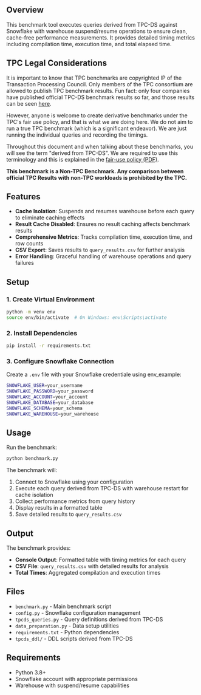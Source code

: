 ## Overview

This benchmark tool executes queries derived from TPC-DS against Snowflake with warehouse suspend/resume operations to ensure clean, cache-free performance measurements. It provides detailed timing metrics including compilation time, execution time, and total elapsed time.

## TPC Legal Considerations

It is important to know that TPC benchmarks are copyrighted IP of the Transaction Processing Council. Only members of the TPC consortium are allowed to publish TPC benchmark results. Fun fact: only four companies have published official TPC-DS benchmark results so far, and those results can be seen [here](https://www.tpc.org/tpcds/results/tpcds_results5.asp?orderby=dbms&version=3).

However, anyone is welcome to create derivative benchmarks under the TPC's fair use policy, and that is what we are doing here. We do not aim to run a true TPC benchmark (which is a significant endeavor). We are just running the individual queries and recording the timings.

Throughout this document and when talking about these benchmarks, you will see the term "derived from TPC-DS". We are required to use this terminology and this is explained in the [fair-use policy (PDF)](https://www.tpc.org/tpc_documents_current_versions/pdf/tpc_fair_use_quick_reference_v1.0.0.pdf).

**This benchmark is a Non-TPC Benchmark. Any comparison between official TPC Results with non-TPC workloads is prohibited by the TPC.**

## Features

- **Cache Isolation**: Suspends and resumes warehouse before each query to eliminate caching effects
- **Result Cache Disabled**: Ensures no result caching affects benchmark results
- **Comprehensive Metrics**: Tracks compilation time, execution time, and row counts
- **CSV Export**: Saves results to `query_results.csv` for further analysis
- **Error Handling**: Graceful handling of warehouse operations and query failures

## Setup

### 1. Create Virtual Environment
```bash
python -m venv env
source env/bin/activate  # On Windows: env\Scripts\activate
```

### 2. Install Dependencies
```bash
pip install -r requirements.txt
```

### 3. Configure Snowflake Connection
Create a `.env` file with your Snowflake credentiale using env_example:
```bash
SNOWFLAKE_USER=your_username
SNOWFLAKE_PASSWORD=your_password
SNOWFLAKE_ACCOUNT=your_account
SNOWFLAKE_DATABASE=your_database
SNOWFLAKE_SCHEMA=your_schema
SNOWFLAKE_WAREHOUSE=your_warehouse
```

## Usage

Run the benchmark:
```bash
python benchmark.py
```

The benchmark will:
1. Connect to Snowflake using your configuration
2. Execute each query derived from TPC-DS with warehouse restart for cache isolation
3. Collect performance metrics from query history
4. Display results in a formatted table
5. Save detailed results to `query_results.csv`

## Output

The benchmark provides:
- **Console Output**: Formatted table with timing metrics for each query
- **CSV File**: `query_results.csv` with detailed results for analysis
- **Total Times**: Aggregated compilation and execution times

## Files

- `benchmark.py` - Main benchmark script
- `config.py` - Snowflake configuration management
- `tpcds_queries.py` - Query definitions derived from TPC-DS
- `data_preparation.py` - Data setup utilities
- `requirements.txt` - Python dependencies
- `tpcds_ddl/` - DDL scripts derived from TPC-DS

## Requirements

- Python 3.8+
- Snowflake account with appropriate permissions
- Warehouse with suspend/resume capabilities